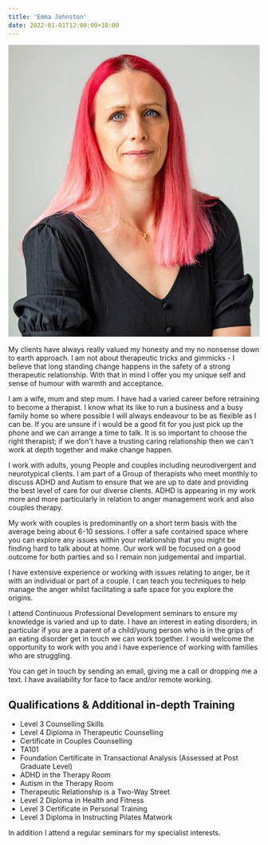 ```yaml
---
title: 'Emma Johnston'
date: 2022-01-01T12:00:00+10:00
---
```

![Emma Johnson Portrait](/images/emma-portrait.webp)

My clients have always really valued my honesty and my no nonsense down to earth approach.  I am not about therapeutic tricks and gimmicks - I believe that long standing change happens in the safety of a strong therapeutic relationship. With that in mind I offer you my unique self and sense of humour with warmth and acceptance.

I am a wife, mum and step mum. I have had a varied career before retraining to become a therapist. I know what its like to run a business and a busy family home so where possible I will always endeavour to be as flexible as I can be. If you are unsure if i would be a good fit for you just pick up the phone and we can arrange a time to talk. It is so important to choose the right therapist; if we don't have a trusting caring relationship then we can't work at depth together and make change happen.

I work with adults, young People and couples including neurodivergent and neurotypical clients. I am part of a Group of therapists who meet monthly to discuss ADHD and Autism to ensure that we are up to date and providing the best level of care for our diverse clients. ADHD is appearing in my work more and more particularly in relation to anger management work and also couples therapy.

My work with couples is predominantly on a short term basis with the average being about 6-10 sessions. I offer a safe contained space where you can explore any issues within your relationship that you might be finding hard to talk about at home. Our work will be focused on a good outcome for both parties and so I remain non judgemental and impartial.

I have extensive experience or working with issues relating to anger, be it with an individual or part of a couple. I can teach you techniques to help manage the anger whilst facilitating a safe space for you explore the origins.

I attend Continuous Professional Development seminars to ensure my knowledge is varied and up to date. I have an interest in eating disorders; in particular if you are a parent of a child/young person who is in the grips of an eating disorder get in touch we can work together. I would welcome the opportunity to work with you and i have experience of working with families who are struggling.

You can get in touch by sending an email, giving me a call or dropping me a text. I have availability for face to face and/or remote working.

## Qualifications & Additional in-depth Training
- Level 3 Counselling Skills
- Level 4 Diploma in Therapeutic Counselling
- Certificate in Couples Counselling
- TA101
- Foundation Certificate in Transactional Analysis (Assessed at Post Graduate Level)
- ADHD in the Therapy Room
- Autism in the Therapy Room
- Therapeutic Relationship is a Two-Way Street
- Level 2 Diploma in Health and Fitness
- Level 3 Certificate in Personal Training
- Level 3 Diploma in Instructing Pilates Matwork

In addition I attend a regular seminars for my specialist interests.